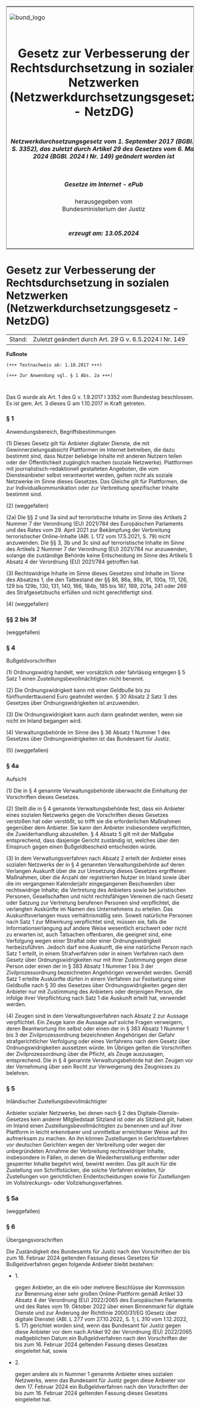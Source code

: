 <span id="DECKBLATT.html"></span>

<table border="0" frame="border" width="100%">

<tr valign="top">

<td align="left">

![bund\_logo](BfJ_2021_Web_de_de.gif)

</td>

<td align="right">

 

</td>

</tr>

<tr align="center" valign="middle">

<td colspan="2">

# Gesetz zur Verbesserung der Rechtsdurchsetzung in sozialen Netzwerken (Netzwerkdurchsetzungsgesetz - NetzDG)

</td>

</tr>

<tr align="center" valign="middle">

<td colspan="2">

##### Netzwerkdurchsetzungsgesetz vom 1. September 2017 (BGBl. I S. 3352), das zuletzt durch Artikel 29 des Gesetzes vom 6. Mai 2024 (BGBl. 2024 I Nr. 149) geändert worden ist

</td>

</tr>

<tr align="center" valign="middle">

<td colspan="2">

  
  

##### Gesetze im Internet - ePub  
  
herausgegeben vom  
Bundesministerium der Justiz

</td>

</tr>

<tr align="center" valign="bottom">

<td colspan="2">

  
  

##### erzeugt am: 13.05.2024

</td>

</tr>

</table>

<span id="BJNR335210017.html"></span>

# Gesetz zur Verbesserung der Rechtsdurchsetzung in sozialen Netzwerken (Netzwerkdurchsetzungsgesetz - NetzDG)

<div>

<div class="jnhtml">

|        |                                                        |
| ------ | ------------------------------------------------------ |
| Stand: | Zuletzt geändert durch Art. 29 G v. 6.5.2024 I Nr. 149 |

</div>

</div>

<div>

  
**Fußnote**

<div class="jnhtml">

<div>

<div class="jurAbsatz">

  

``` 
(+++ Textnachweis ab: 1.10.2017 +++)
 
(+++ Zur Anwendung vgl. § 1 Abs. 2a +++)

 
```

Das G wurde als Art. 1 des G v. 1.9.2017 I 3352 vom Bundestag
beschlossen. Es ist gem. Art. 3 dieses G am 1.10.2017 in Kraft getreten.

</div>

</div>

</div>

</div>

<span id="BJNR335210017BJNE000802128.html"></span>

### § 1  
Anwendungsbereich, Begriffsbestimmungen

<div>

<div class="jnhtml">

<div>

<div class="jurAbsatz">

(1) Dieses Gesetz gilt für Anbieter digitaler Dienste, die mit
Gewinnerzielungsabsicht Plattformen im Internet betreiben, die dazu
bestimmt sind, dass Nutzer beliebige Inhalte mit anderen Nutzern teilen
oder der Öffentlichkeit zugänglich machen (soziale Netzwerke).
Plattformen mit journalistisch-redaktionell gestalteten Angeboten, die
vom Diensteanbieter selbst verantwortet werden, gelten nicht als soziale
Netzwerke im Sinne dieses Gesetzes. Das Gleiche gilt für Plattformen,
die zur Individualkommunikation oder zur Verbreitung spezifischer
Inhalte bestimmt sind.

</div>

<div class="jurAbsatz">

(2) (weggefallen)

</div>

<div class="jurAbsatz">

(2a) Die §§ 2 und 3a sind auf terroristische Inhalte im Sinne des
Artikels 2 Nummer 7 der Verordnung (EU) 2021/784 des Europäischen
Parlaments und des Rates vom 29. April 2021 zur Bekämpfung der
Verbreitung terroristischer Online-Inhalte (ABl. L 172 vom 17.5.2021, S.
79) nicht anzuwenden. Die §§ 3, 3b und 3c sind auf terroristische
Inhalte im Sinne des Artikels 2 Nummer 7 der Verordnung (EU) 2021/784
nur anzuwenden, solange die zuständige Behörde keine Entscheidung im
Sinne des Artikels 5 Absatz 4 der Verordnung (EU) 2021/784 getroffen
hat.

</div>

<div class="jurAbsatz">

(3) Rechtswidrige Inhalte im Sinne dieses Gesetzes sind Inhalte im Sinne
des Absatzes 1, die den Tatbestand der §§ 86, 86a, 89a, 91, 100a, 111,
126, 129 bis 129b, 130, 131, 140, 166, 184b, 185 bis 187, 189, 201a, 241
oder 269 des Strafgesetzbuchs erfüllen und nicht gerechtfertigt sind.

</div>

<div class="jurAbsatz">

(4) (weggefallen)

</div>

</div>

</div>

</div>

<span id="BJNR335210017BJNE000202128.html"></span>

### §§ 2 bis 3f  
(weggefallen)

<span id="BJNR335210017BJNE000901128.html"></span>

### § 4  
Bußgeldvorschriften

<div>

<div class="jnhtml">

<div>

<div class="jurAbsatz">

(1) Ordnungswidrig handelt, wer vorsätzlich oder fahrlässig entgegen § 5
Satz 1 einen Zustellungsbevollmächtigten nicht benennt.

</div>

<div class="jurAbsatz">

(2) Die Ordnungswidrigkeit kann mit einer Geldbuße bis zu
fünfhunderttausend Euro geahndet werden. § 30 Absatz 2 Satz 3 des
Gesetzes über Ordnungswidrigkeiten ist anzuwenden.

</div>

<div class="jurAbsatz">

(3) Die Ordnungswidrigkeit kann auch dann geahndet werden, wenn sie
nicht im Inland begangen wird.

</div>

<div class="jurAbsatz">

(4) Verwaltungsbehörde im Sinne des § 36 Absatz 1 Nummer 1 des Gesetzes
über Ordnungswidrigkeiten ist das Bundesamt für Justiz.

</div>

<div class="jurAbsatz">

(5) (weggefallen)

</div>

</div>

</div>

</div>

<span id="BJNR335210017BJNE001500123.html"></span>

### § 4a  
Aufsicht

<div>

<div class="jnhtml">

<div>

<div class="jurAbsatz">

(1) Die in § 4 genannte Verwaltungsbehörde überwacht die Einhaltung der
Vorschriften dieses Gesetzes.

</div>

<div class="jurAbsatz">

(2) Stellt die in § 4 genannte Verwaltungsbehörde fest, dass ein
Anbieter eines sozialen Netzwerks gegen die Vorschriften dieses Gesetzes
verstoßen hat oder verstößt, so trifft sie die erforderlichen Maßnahmen
gegenüber dem Anbieter. Sie kann den Anbieter insbesondere verpflichten,
die Zuwiderhandlung abzustellen. § 4 Absatz 5 gilt mit der Maßgabe
entsprechend, dass dasjenige Gericht zuständig ist, welches über den
Einspruch gegen einen Bußgeldbescheid entscheiden würde.

</div>

<div class="jurAbsatz">

(3) In dem Verwaltungsverfahren nach Absatz 2 erteilt der Anbieter eines
sozialen Netzwerks der in § 4 genannten Verwaltungsbehörde auf deren
Verlangen Auskunft über die zur Umsetzung dieses Gesetzes ergriffenen
Maßnahmen, über die Anzahl der registrierten Nutzer im Inland sowie
über die im vergangenen Kalenderjahr eingegangenen Beschwerden über
rechtswidrige Inhalte; die Vertretung des Anbieters sowie bei
juristischen Personen, Gesellschaften und nicht rechtsfähigen Vereinen
die nach Gesetz oder Satzung zur Vertretung berufenen Personen sind
verpflichtet, die verlangten Auskünfte im Namen des Unternehmens zu
erteilen. Das Auskunftsverlangen muss verhältnismäßig sein. Soweit
natürliche Personen nach Satz 1 zur Mitwirkung verpflichtet sind,
müssen sie, falls die Informationserlangung auf andere Weise wesentlich
erschwert oder nicht zu erwarten ist, auch Tatsachen offenbaren, die
geeignet sind, eine Verfolgung wegen einer Straftat oder einer
Ordnungswidrigkeit herbeizuführen. Jedoch darf eine Auskunft, die eine
natürliche Person nach Satz 1 erteilt, in einem Strafverfahren oder in
einem Verfahren nach dem Gesetz über Ordnungswidrigkeiten nur mit ihrer
Zustimmung gegen diese Person oder einen der in § 383 Absatz 1 Nummer 1
bis 3 der Zivilprozessordnung bezeichneten Angehörigen verwendet werden.
Gemäß Satz 1 erteilte Auskünfte dürfen in einem Verfahren zur
Festsetzung einer Geldbuße nach § 30 des Gesetzes über
Ordnungswidrigkeiten gegen den Anbieter nur mit Zustimmung des Anbieters
oder derjenigen Person, die infolge ihrer Verpflichtung nach Satz 1 die
Auskunft erteilt hat, verwendet werden.

</div>

<div class="jurAbsatz">

(4) Zeugen sind in dem Verwaltungsverfahren nach Absatz 2 zur Aussage
verpflichtet. Ein Zeuge kann die Aussage auf solche Fragen verweigern,
deren Beantwortung ihn selbst oder einen der in § 383 Absatz 1 Nummer 1
bis 3 der Zivilprozessordnung bezeichneten Angehörigen der Gefahr
strafgerichtlicher Verfolgung oder eines Verfahrens nach dem Gesetz über
Ordnungswidrigkeiten aussetzen würde. Im Übrigen gelten die Vorschriften
der Zivilprozessordnung über die Pflicht, als Zeuge auszusagen,
entsprechend. Die in § 4 genannte Verwaltungsbehörde hat den Zeugen vor
der Vernehmung über sein Recht zur Verweigerung des Zeugnisses zu
belehren.

</div>

</div>

</div>

</div>

<span id="BJNR335210017BJNE000502128.html"></span>

### § 5  
Inländischer Zustellungsbevollmächtigter

<div>

<div class="jnhtml">

<div>

<div class="jurAbsatz">

Anbieter sozialer Netzwerke, bei denen nach § 2 des
Digitale-Dienste-Gesetzes kein anderer Mitgliedstaat Sitzland ist oder
als Sitzland gilt, haben im Inland einen Zustellungsbevollmächtigten zu
benennen und auf ihrer Plattform in leicht erkennbarer und unmittelbar
erreichbarer Weise auf ihn aufmerksam zu machen. An ihn können
Zustellungen in Gerichtsverfahren vor deutschen Gerichten wegen der
Verbreitung oder wegen der unbegründeten Annahme der Verbreitung
rechtswidriger Inhalte, insbesondere in Fällen, in denen die
Wiederherstellung entfernter oder gesperrter Inhalte begehrt wird,
bewirkt werden. Das gilt auch für die Zustellung von Schriftstücken, die
solche Verfahren einleiten, für Zustellungen von gerichtlichen
Endentscheidungen sowie für Zustellungen im Vollstreckungs- oder
Vollziehungsverfahren.

</div>

</div>

</div>

</div>

<span id="BJNR335210017BJNE001601128.html"></span>

### § 5a  
(weggefallen)

<span id="BJNR335210017BJNE000602128.html"></span>

### § 6  
Übergangsvorschriften

<div>

<div class="jnhtml">

<div>

<div class="jurAbsatz">

Die Zuständigkeit des Bundesamts für Justiz nach den Vorschriften der
bis zum 16. Februar 2024 geltenden Fassung dieses Gesetzes für
Bußgeldverfahren gegen folgende Anbieter bleibt bestehen:

  - 1\.
    
    <div>
    
    gegen Anbieter, an die ein oder mehrere Beschlüsse der Kommission
    zur Benennung einer sehr großen Online-Plattform gemäß Artikel 33
    Absatz 4 der Verordnung (EU) 2022/2065 des Europäischen Parlaments
    und des Rates vom 19. Oktober 2022 über einen Binnenmarkt für
    digitale Dienste und zur Änderung der Richtlinie 2000/31/EG (Gesetz
    über digitale Dienste) (ABl. L 277 vom 27.10.2022, S. 1; L 310 vom
    1.12.2022, S. 17) gerichtet worden sind, wenn das Bundesamt für
    Justiz gegen diese Anbieter vor dem nach Artikel 92 der Verordnung
    (EU) 2022/2065 maßgeblichen Datum ein Bußgeldverfahren nach den
    Vorschriften der bis zum 16. Februar 2024 geltenden Fassung dieses
    Gesetzes eingeleitet hat, sowie
    
    </div>

  - 2\.
    
    <div>
    
    gegen andere als in Nummer 1 genannte Anbieter eines sozialen
    Netzwerks, wenn das Bundesamt für Justiz gegen diese Anbieter vor
    dem 17. Februar 2024 ein Bußgeldverfahren nach den Vorschriften der
    bis zum 16. Februar 2024 geltenden Fassung dieses Gesetzes
    eingeleitet hat.
    
    </div>

</div>

</div>

</div>

</div>
